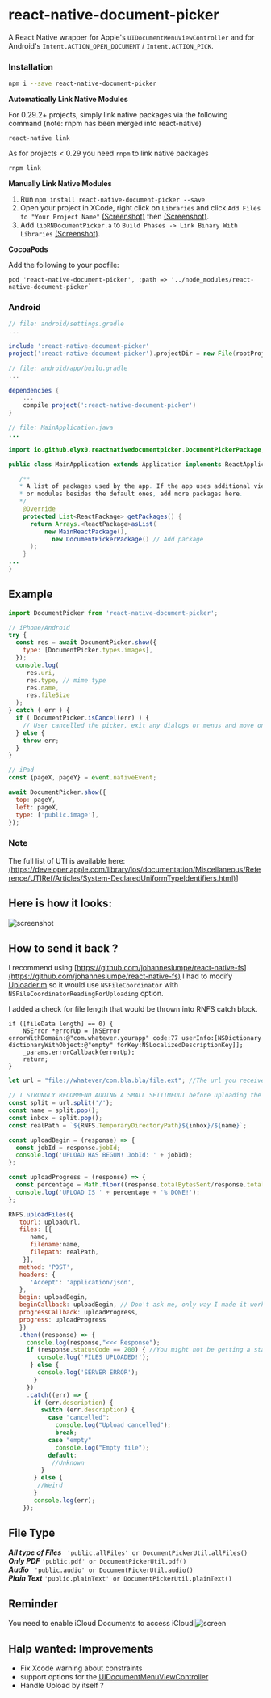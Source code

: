# react-native-document-picker

A React Native wrapper for Apple's ``UIDocumentMenuViewController`` and for Android's ``Intent.ACTION_OPEN_DOCUMENT`` / ``Intent.ACTION_PICK``.

### Installation

```bash
npm i --save react-native-document-picker
```

**Automatically Link Native Modules**

For 0.29.2+ projects, simply link native packages via the following command (note: rnpm has been merged into react-native)

```
react-native link
```

As for projects < 0.29 you need `rnpm` to link native packages

```sh
rnpm link
```

**Manually Link Native Modules**

1. Run `npm install react-native-document-picker --save`
2. Open your project in XCode, right click on `Libraries` and click `Add
   Files to "Your Project Name"` [(Screenshot)](http://url.brentvatne.ca/jQp8) then [(Screenshot)](http://url.brentvatne.ca/1gqUD).
3. Add `libRNDocumentPicker.a` to `Build Phases -> Link Binary With Libraries`
   [(Screenshot)](http://url.brentvatne.ca/17Xfe).

**CocoaPods**

Add the following to your podfile:
```
pod 'react-native-document-picker', :path => '../node_modules/react-native-document-picker`
```

### Android

```gradle
// file: android/settings.gradle
...

include ':react-native-document-picker'
project(':react-native-document-picker').projectDir = new File(rootProject.projectDir, '../node_modules/react-native-document-picker/android')
```

```gradle
// file: android/app/build.gradle
...

dependencies {
    ...
    compile project(':react-native-document-picker')
}
```

```java
// file: MainApplication.java
...

import io.github.elyx0.reactnativedocumentpicker.DocumentPickerPackage; // Import package

public class MainApplication extends Application implements ReactApplication {

   /**
   * A list of packages used by the app. If the app uses additional views
   * or modules besides the default ones, add more packages here.
   */
    @Override
    protected List<ReactPackage> getPackages() {
      return Arrays.<ReactPackage>asList(
          new MainReactPackage(),
            new DocumentPickerPackage() // Add package
      );
    }
...
}
```

## Example
```javascript
import DocumentPicker from 'react-native-document-picker';

// iPhone/Android
try {
  const res = await DocumentPicker.show({
    type: [DocumentPicker.types.images],
  });
  console.log(
     res.uri,
     res.type, // mime type
     res.name,
     res.fileSize
  );
} catch ( err ) {
  if ( DocumentPicker.isCancel(err) ) {
    // User cancelled the picker, exit any dialogs or menus and move on
  } else {
    throw err;
  }
}

// iPad
const {pageX, pageY} = event.nativeEvent;

await DocumentPicker.show({
  top: pageY,
  left: pageX,
  type: ['public.image'],
});
```

### Note
The full list of UTI is available here:
[(https://developer.apple.com/library/ios/documentation/Miscellaneous/Reference/UTIRef/Articles/System-DeclaredUniformTypeIdentifiers.html)](https://developer.apple.com/library/ios/documentation/Miscellaneous/Reference/UTIRef/Articles/System-DeclaredUniformTypeIdentifiers.html
)]

## Here is how it looks:
![screenshot](http://i.stack.imgur.com/dv0iQ.png)


## How to send it back ?

I recommend using [https://github.com/johanneslumpe/react-native-fs](https://github.com/johanneslumpe/react-native-fs)
I had to modify [Uploader.m](https://gist.github.com/Elyx0/5dc53bef294b42c847f1baea7cc5e911) so it would use `NSFileCoordinator` with `NSFileCoordinatorReadingForUploading` option.

I added a check for file length that would be thrown into RNFS catch block.
```obj-c
if ([fileData length] == 0) {
    NSError *errorUp = [NSError errorWithDomain:@"com.whatever.yourapp" code:77 userInfo:[NSDictionary dictionaryWithObject:@"empty" forKey:NSLocalizedDescriptionKey]];
    _params.errorCallback(errorUp);
    return;
}
```


```javascript
let url = "file://whatever/com.bla.bla/file.ext"; //The url you received from the DocumentPicker

// I STRONGLY RECOMMEND ADDING A SMALL SETTIMEOUT before uploading the url you just got.
const split = url.split('/');
const name = split.pop();
const inbox = split.pop();
const realPath = `${RNFS.TemporaryDirectoryPath}${inbox}/${name}`;

const uploadBegin = (response) => {
  const jobId = response.jobId;
  console.log('UPLOAD HAS BEGUN! JobId: ' + jobId);
};

const uploadProgress = (response) => {
  const percentage = Math.floor((response.totalBytesSent/response.totalBytesExpectedToSend) * 100);
  console.log('UPLOAD IS ' + percentage + '% DONE!');
};

RNFS.uploadFiles({
   toUrl: uploadUrl,
   files: [{
      name,
      filename:name,
      filepath: realPath,
    }],
   method: 'POST',
   headers: {
      'Accept': 'application/json',
   },
   begin: uploadBegin,
   beginCallback: uploadBegin, // Don't ask me, only way I made it work as of 1.5.1
   progressCallback: uploadProgress,
   progress: uploadProgress
   })
   .then((response) => {
     console.log(response,"<<< Response");
     if (response.statusCode == 200) { //You might not be getting a statusCode at all. Check
        console.log('FILES UPLOADED!');
      } else {
        console.log('SERVER ERROR');
       }
     })
     .catch((err) => {
       if (err.description) {
         switch (err.description) {
           case "cancelled":
             console.log("Upload cancelled");
             break;
           case "empty"
             console.log("Empty file");
           default:
            //Unknown
         }
       } else {
        //Weird
       }
       console.log(err);
    });
```
## File Type 
***All type of Files*** ``` 'public.allFiles' or DocumentPickerUtil.allFiles()```<br/> 
***Only PDF*** ``` 'public.pdf' or DocumentPickerUtil.pdf() ``` <br/> 
***Audio*** ``` 'public.audio' or DocumentPickerUtil.audio()``` <br/> 
***Plain Text*** ``` 'public.plainText' or DocumentPickerUtil.plainText() ``` <br/> 

## Reminder

You need to enable iCloud Documents to access iCloud
![screen](https://313e5987718b346aaf83-f5e825270f29a84f7881423410384342.ssl.cf1.rackcdn.com/1411920674-enable-icloud-drive.png)


## Halp wanted: Improvements

- Fix Xcode warning about constraints
- support options for the [UIDocumentMenuViewController](https://developer.apple.com/library/ios/documentation/FileManagement/Conceptual/DocumentPickerProgrammingGuide/AccessingDocuments/AccessingDocuments.html#//apple_ref/doc/uid/TP40014451-CH2-SW5)
- Handle Upload by itself ?
